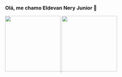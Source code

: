 ### Olá, me chamo Eldevan Nery Junior 👋

<div>
  <a href="https://github.com/eldevanjr">
  <img height="180em" src="https://github-readme-stats.vercel.app/api?username=eldevanjr&show_icons=true&theme=dracula&include_all_commits=true&count_private=true&hide=stars"/>
  <img height="180em" src="https://github-readme-stats.vercel.app/api/top-langs/?username=eldevanjr&layout=compact&langs_count=5&theme=dracula"/>
</div>
<!--
**eldevanjr/eldevanjr** is a ✨ _special_ ✨ repository because its `README.md` (this file) appears on your GitHub profile.

Here are some ideas to get you started:

- 🔭 I’m currently working on ...
- 🌱 I’m currently learning ...
- 👯 I’m looking to collaborate on ...
- 🤔 I’m looking for help with ...
- 💬 Ask me about ...
- 📫 How to reach me: ...
- 😄 Pronouns: ...
- ⚡ Fun fact: ...
-->
